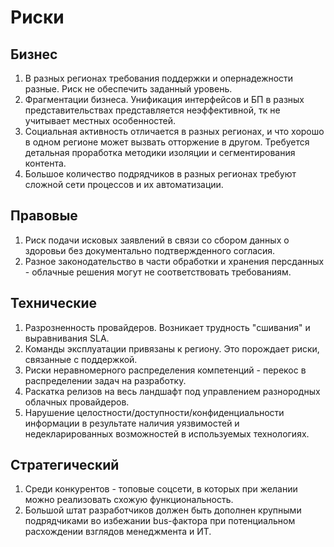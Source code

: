 # Риски

## Бизнес
1. В разных регионах требования поддержки и опернадежности разные. Риск не обеспечить заданный уровень.
2. Фрагментации бизнеса. Унификация интерфейсов и БП в разных представительствах представляется неэффективной, тк не учитывает местных особенностей.
3. Социальная активность отличается в разных регионах, и что хорошо в одном регионе может вызвать отторжение в другом. Требуется детальная проработка методики изоляции и сегментирования контента.  
4. Большое количество подрядчиков в разных регионах требуют сложной сети процессов и их автоматизации.

## Правовые
1. Риск подачи исковых заявлений в связи со сбором данных о здоровьи без документально подтвержденного согласия.
2. Разное законодательство в части обработки и хранения персданных - облачные решения могут не соответствовать требованиям.

## Технические
1. Разрозненность провайдеров. Возникает трудность "сшивания" и выравнивания SLA.
2. Команды эксплуатации привязаны к региону. Это порождает риски, связанные с поддержкой.
3. Риски неравномерного распределения компетенций - перекос в распределении задач на разработку.
4. Раскатка релизов на весь ландшафт под управлением разнородных облачных провайдеров.
5. Нарушение целостности/доступности/конфиденциальности информации в результате наличия уязвимостей и недекларированных возможностей в используемых технологиях.

## Стратегический
1. Среди конкурентов - топовые соцсети, в которых при желании можно реализовать схожую функциональность.
2. Большой штат разработчиков должен быть дополнен крупными подрядчиками во избежании bus-фактора при потенциальном расхождении взглядов менеджмента и ИТ.

